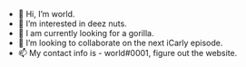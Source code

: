 - 👋 Hi, I’m world.
- 👀 I’m interested in deez nuts.
- 🌱 I am currently looking for a gorilla.
- 💞️ I’m looking to collaborate on the next iCarly episode.
- 📫 My contact info is - world#0001, figure out the website.
